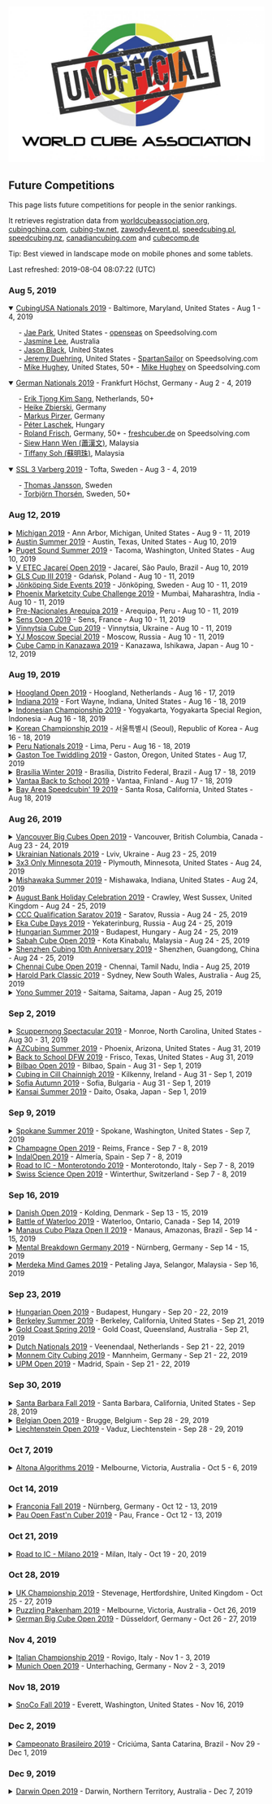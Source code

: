 ![alt text](img/logo.jpg "logo")
## Future Competitions

This page lists future competitions for people in the senior rankings.

It retrieves registration data from [worldcubeassociation.org](https://www.worldcubeassociation.org/competitions), [cubingchina.com](https://cubingchina.com/competition), [cubing-tw.net](https://cubing-tw.net/event/), [zawody4event.pl](https://zawody4event.pl/#competitions), [speedcubing.pl](https://www.speedcubing.pl/), [speedcubing.nz](https://www.speedcubing.nz/), [canadiancubing.com](http://www.canadiancubing.com/Events) and [cubecomp.de](https://cubecomp.de/)

Tip: Best viewed in landscape mode on mobile phones and some tablets.

Last refreshed: 2019-08-04 08:07:22 (UTC)

<h3>Aug 5, 2019</h3>

<details open>
  <summary><a href="https://www.worldcubeassociation.org/competitions/CubingUSANationals2019">CubingUSA Nationals 2019</a> - Baltimore, Maryland, United States - Aug 1 - 4, 2019</summary>
  <p style="margin-left: 20px">
    - <a href="https://www.worldcubeassociation.org/persons/2015PARK24">Jae Park</a>, United States - <a href="https://www.speedsolving.com/members/openseas.32143">openseas</a> on Speedsolving.com<br/>
    - <a href="https://www.worldcubeassociation.org/persons/2003LEEJ01">Jasmine Lee</a>, Australia<br/>
    - <a href="https://www.worldcubeassociation.org/persons/2019BLAC02">Jason Black</a>, United States<br/>
    - <a href="https://www.worldcubeassociation.org/persons/2016DUEH02">Jeremy Duehring</a>, United States - <a href="https://www.speedsolving.com/members/spartansailor.36397">SpartanSailor</a> on Speedsolving.com<br/>
    - <a href="https://www.worldcubeassociation.org/persons/2007HUGH01">Mike Hughey</a>, United States, 50+ - <a href="https://www.speedsolving.com/members/mike-hughey.402">Mike Hughey</a> on Speedsolving.com
  </p>
</details>

<details open>
  <summary><a href="https://www.worldcubeassociation.org/competitions/GermanNationals2019">German Nationals 2019</a> - Frankfurt Höchst, Germany - Aug 2 - 4, 2019</summary>
  <p style="margin-left: 20px">
    - <a href="https://www.worldcubeassociation.org/persons/2018SANG01">Erik Tjong Kim Sang</a>, Netherlands, 50+<br/>
    - <a href="https://www.worldcubeassociation.org/persons/2009ZBIE01">Heike Zbierski</a>, Germany<br/>
    - <a href="https://www.worldcubeassociation.org/persons/2006PIRZ01">Markus Pirzer</a>, Germany<br/>
    - <a href="https://www.worldcubeassociation.org/persons/2016LASC01">Péter Laschek</a>, Hungary<br/>
    - <a href="https://www.worldcubeassociation.org/persons/2016FRIS02">Roland Frisch</a>, Germany, 50+ - <a href="https://www.speedsolving.com/members/freshcuber-de.48466">freshcuber.de</a> on Speedsolving.com<br/>
    - <a href="https://www.worldcubeassociation.org/persons/2010WENS01">Siew Hann Wen (蕭漢文)</a>, Malaysia<br/>
    - <a href="https://www.worldcubeassociation.org/persons/2010SOHT01">Tiffany Soh (蘇明珠)</a>, Malaysia
  </p>
</details>

<details open>
  <summary><a href="https://www.worldcubeassociation.org/competitions/SSL3Varberg2019">SSL 3 Varberg 2019</a> - Tofta, Sweden - Aug 3 - 4, 2019</summary>
  <p style="margin-left: 20px">
    - <a href="https://www.worldcubeassociation.org/persons/2017JANS02">Thomas Jansson</a>, Sweden<br/>
    - <a href="https://www.worldcubeassociation.org/persons/2017THOR06">Torbjörn Thorsén</a>, Sweden, 50+
  </p>
</details>

<h3>Aug 12, 2019</h3>

<details>
  <summary><a href="https://www.worldcubeassociation.org/competitions/Michigan2019">Michigan 2019</a> - Ann Arbor, Michigan, United States - Aug 9 - 11, 2019</summary>
  <p style="margin-left: 20px">
    - <a href="https://www.worldcubeassociation.org/persons/2019KOLC04">Wally Kolcz</a>, United States
  </p>
</details>

<details>
  <summary><a href="https://www.worldcubeassociation.org/competitions/AustinSummer2019">Austin Summer 2019</a> - Austin, Texas, United States - Aug 10, 2019</summary>
  <p style="margin-left: 20px">
    - <a href="https://www.worldcubeassociation.org/persons/2015PARK24">Jae Park</a>, United States - <a href="https://www.speedsolving.com/members/openseas.32143">openseas</a> on Speedsolving.com
  </p>
</details>

<details>
  <summary><a href="https://www.worldcubeassociation.org/competitions/PugetSoundSummer2019">Puget Sound Summer 2019</a> - Tacoma, Washington, United States - Aug 10, 2019</summary>
  <p style="margin-left: 20px">
    - <a href="https://www.worldcubeassociation.org/persons/2018FENI01">Ashley Feniello</a>, United States<br/>
    - <a href="https://www.worldcubeassociation.org/persons/2018PRAT13">James Pratt</a>, United Kingdom - <a href="https://www.speedsolving.com/members/soyale.47560">Soyale</a> on Speedsolving.com
  </p>
</details>

<details>
  <summary><a href="https://www.worldcubeassociation.org/competitions/VETECJacareiOpen2019">V ETEC Jacareí Open 2019</a> - Jacareí, São Paulo, Brazil - Aug 10, 2019</summary>
  <p style="margin-left: 20px">
    - <a href="https://www.worldcubeassociation.org/persons/2014RIEM01">Marius Rombout Ferreira van Riemsdijk</a>, Brazil - <a href="https://www.speedsolving.com/members/arbivara.28950">arbivara</a> on Speedsolving.com
  </p>
</details>

<details>
  <summary><a href="https://www.worldcubeassociation.org/competitions/GLSCupIII2019">GLS Cup III 2019</a> - Gdańsk, Poland - Aug 10 - 11, 2019</summary>
  <p style="margin-left: 20px">
    - <a href="https://www.worldcubeassociation.org/persons/2011ZAKR01">Ernest Zakrzewski</a>, Poland<br/>
    - <a href="https://www.worldcubeassociation.org/persons/2014PACE01">Grzegorz Pacewicz</a>, Poland - <a href="https://www.speedsolving.com/members/h2f.22236">h2f</a> on Speedsolving.com<br/>
    - <a href="https://www.worldcubeassociation.org/persons/2018DUBI04">Joanna Dubicka</a>, Poland
  </p>
</details>

<details>
  <summary><a href="https://www.worldcubeassociation.org/competitions/JonkopingSideEvents2019">Jönköping Side Events 2019</a> - Jönköping, Sweden - Aug 10 - 11, 2019</summary>
  <p style="margin-left: 20px">
    - <a href="https://www.worldcubeassociation.org/persons/2015NICH04">Andy Nicholls</a>, United Kingdom - <a href="https://www.speedsolving.com/members/shaky-hands.32568">Shaky Hands</a> on Speedsolving.com<br/>
    - <a href="https://www.worldcubeassociation.org/persons/2013ANDE01">Peter Andersson</a>, Sweden, 50+ - <a href="https://www.speedsolving.com/members/peter-andersson.21285">Peter Andersson</a> on Speedsolving.com<br/>
    - <a href="https://www.worldcubeassociation.org/persons/2010WENS01">Siew Hann Wen (蕭漢文)</a>, Malaysia<br/>
    - <a href="https://www.worldcubeassociation.org/persons/2017JANS02">Thomas Jansson</a>, Sweden<br/>
    - <a href="https://www.worldcubeassociation.org/persons/2010SOHT01">Tiffany Soh (蘇明珠)</a>, Malaysia
  </p>
</details>

<details>
  <summary><a href="https://www.worldcubeassociation.org/competitions/PhoenixMarketcity2019">Phoenix Marketcity Cube Challenge 2019</a> - Mumbai, Maharashtra, India - Aug 10 - 11, 2019</summary>
  <p style="margin-left: 20px">
    - <a href="https://www.worldcubeassociation.org/persons/2009NEEL01">Patitpavan Neel</a>, India, 60+
  </p>
</details>

<details>
  <summary><a href="https://www.worldcubeassociation.org/competitions/PreNacionalesArequipa2019">Pre-Nacionales Arequipa 2019</a> - Arequipa, Peru - Aug 10 - 11, 2019</summary>
  <p style="margin-left: 20px">
    - <a href="https://www.worldcubeassociation.org/persons/2011RIGG03">Natán Riggenbach</a>, Peru - <a href="https://www.speedsolving.com/members/natanrig.15174">Natanrig</a> on Speedsolving.com
  </p>
</details>

<details>
  <summary><a href="https://www.worldcubeassociation.org/competitions/SensOpen2019">Sens Open 2019</a> - Sens, France - Aug 10 - 11, 2019</summary>
  <p style="margin-left: 20px">
    - <a href="https://www.worldcubeassociation.org/persons/2010WENS01">Siew Hann Wen (蕭漢文)</a>, Malaysia<br/>
    - <a href="https://www.worldcubeassociation.org/persons/2010SOHT01">Tiffany Soh (蘇明珠)</a>, Malaysia<br/>
    - <a href="https://www.worldcubeassociation.org/persons/2016LECO01">Yoann Lecoeur</a>, France
  </p>
</details>

<details>
  <summary><a href="https://www.worldcubeassociation.org/competitions/VinnytsiaCubeCup2019">Vinnytsia Cube Cup 2019</a> - Vinnytsia, Ukraine - Aug 10 - 11, 2019</summary>
  <p style="margin-left: 20px">
    - <a href="https://www.worldcubeassociation.org/persons/2017REZH01">Dmytro Rezhko (Дмитро Режко)</a>, Ukraine
  </p>
</details>

<details>
  <summary><a href="https://www.worldcubeassociation.org/competitions/YJMoscowSpecial2019">YJ Moscow Special 2019</a> - Moscow, Russia - Aug 10 - 11, 2019</summary>
  <p style="margin-left: 20px">
    - <a href="https://www.worldcubeassociation.org/persons/2017KOST06">Roman Kostyukov</a>, Russia
  </p>
</details>

<details>
  <summary><a href="https://www.worldcubeassociation.org/competitions/CubeCampinKanazawa2019">Cube Camp in Kanazawa 2019</a> - Kanazawa, Ishikawa, Japan - Aug 10 - 12, 2019</summary>
  <p style="margin-left: 20px">
    - <a href="https://www.worldcubeassociation.org/persons/2017KITA01">Akatsuki Kitamura (北村曉)</a>, Japan - <a href="https://www.speedsolving.com/members/kits_.50452">kits_</a> on Speedsolving.com<br/>
    - <a href="https://www.worldcubeassociation.org/persons/2005KOSE01">Fumiki Koseki (古関章記)</a>, Japan - <a href="https://www.speedsolving.com/members/fumiki.5263">Fumiki</a> on Speedsolving.com<br/>
    - <a href="https://www.worldcubeassociation.org/persons/2011YOSH01">Ryohei Yoshioka (吉岡亮平)</a>, Japan
  </p>
</details>

<h3>Aug 19, 2019</h3>

<details>
  <summary><a href="https://www.worldcubeassociation.org/competitions/HooglandOpen2019">Hoogland Open 2019</a> - Hoogland, Netherlands - Aug 16 - 17, 2019</summary>
  <p style="margin-left: 20px">
    - <a href="https://www.worldcubeassociation.org/persons/2018BENN01">Hans Bennis</a>, Netherlands, 50+<br/>
    - <a href="https://www.worldcubeassociation.org/persons/2007OEYM01">Maria Oey</a>, Indonesia, 50+ - <a href="https://www.speedsolving.com/members/crazycubemom.492">Crazycubemom</a> on Speedsolving.com<br/>
    - <a href="https://www.worldcubeassociation.org/persons/2017WILK03">Rob Wilkes</a>, Netherlands<br/>
    - <a href="https://www.worldcubeassociation.org/persons/2003BRUC01">Ron van Bruchem</a>, Netherlands, 50+ - <a href="https://www.speedsolving.com/members/ron.163">Ron</a> on Speedsolving.com<br/>
    - <a href="https://www.worldcubeassociation.org/persons/2019POLL04">Ruud Pollé</a>, Netherlands - <a href="https://www.speedsolving.com/members/absoruud.47329">AbsoRuud</a> on Speedsolving.com<br/>
    - <a href="https://www.worldcubeassociation.org/persons/2003DENN01">Ton Dennenbroek</a>, Netherlands, 50+ - <a href="https://www.speedsolving.com/members/ton.630">Ton</a> on Speedsolving.com
  </p>
</details>

<details>
  <summary><a href="https://www.worldcubeassociation.org/competitions/Indiana2019">Indiana 2019</a> - Fort Wayne, Indiana, United States - Aug 16 - 18, 2019</summary>
  <p style="margin-left: 20px">
    - <a href="https://www.worldcubeassociation.org/persons/2007HUGH01">Mike Hughey</a>, United States, 50+ - <a href="https://www.speedsolving.com/members/mike-hughey.402">Mike Hughey</a> on Speedsolving.com<br/>
    - <a href="https://www.worldcubeassociation.org/persons/2019KOLC04">Wally Kolcz</a>, United States
  </p>
</details>

<details>
  <summary><a href="https://www.worldcubeassociation.org/competitions/IndonesianChampionship2019">Indonesian Championship 2019</a> - Yogyakarta, Yogyakarta Special Region, Indonesia - Aug 16 - 18, 2019</summary>
  <p style="margin-left: 20px">
    - <a href="https://www.worldcubeassociation.org/persons/2017PEHJ01">Joyce Peh</a>, Malaysia
  </p>
</details>

<details>
  <summary><a href="https://www.worldcubeassociation.org/competitions/KoreanChampionship2019">Korean Championship 2019</a> - 서울특별시 (Seoul), Republic of Korea - Aug 16 - 18, 2019</summary>
  <p style="margin-left: 20px">
    - <a href="https://www.worldcubeassociation.org/persons/2015KIMH04">Hyunjo Kim (김현조)</a>, Republic of Korea<br/>
    - <a href="https://www.worldcubeassociation.org/persons/2015PARK24">Jae Park</a>, United States - <a href="https://www.speedsolving.com/members/openseas.32143">openseas</a> on Speedsolving.com
  </p>
</details>

<details>
  <summary><a href="https://www.worldcubeassociation.org/competitions/PeruNationals2019">Peru Nationals 2019</a> - Lima, Peru - Aug 16 - 18, 2019</summary>
  <p style="margin-left: 20px">
    - <a href="https://www.worldcubeassociation.org/persons/2017ARQU01">Eduardo Quispe Arquíñego</a>, Peru<br/>
    - <a href="https://www.worldcubeassociation.org/persons/2011RIGG03">Natán Riggenbach</a>, Peru - <a href="https://www.speedsolving.com/members/natanrig.15174">Natanrig</a> on Speedsolving.com
  </p>
</details>

<details>
  <summary><a href="https://www.worldcubeassociation.org/competitions/GastonToeTwiddling2019">Gaston Toe Twiddling 2019</a> - Gaston, Oregon, United States - Aug 17, 2019</summary>
  <p style="margin-left: 20px">
    - <a href="https://www.worldcubeassociation.org/persons/2018FENI01">Ashley Feniello</a>, United States<br/>
    - <a href="https://www.worldcubeassociation.org/persons/2019BLAC02">Jason Black</a>, United States<br/>
    - <a href="https://www.worldcubeassociation.org/persons/2018BART01">Matt Bartlett</a>, United States
  </p>
</details>

<details>
  <summary><a href="https://www.worldcubeassociation.org/competitions/BrasiliaWinter2019">Brasília Winter 2019</a> - Brasília, Distrito Federal, Brazil - Aug 17 - 18, 2019</summary>
  <p style="margin-left: 20px">
    - <a href="https://www.worldcubeassociation.org/persons/2017NOVA05">João Luiz Melo Novaes</a>, Brazil
  </p>
</details>

<details>
  <summary><a href="https://www.worldcubeassociation.org/competitions/VantaaBacktoSchool2019">Vantaa Back to School 2019</a> - Vantaa, Finland - Aug 17 - 18, 2019</summary>
  <p style="margin-left: 20px">
    - <a href="https://www.worldcubeassociation.org/persons/2012RONK01">Tomi Ronkainen</a>, Finland, 50+
  </p>
</details>

<details>
  <summary><a href="https://www.worldcubeassociation.org/competitions/BayAreaSpeedcubin192019">Bay Area Speedcubin' 19 2019</a> - Santa Rosa, California, United States - Aug 18, 2019</summary>
  <p style="margin-left: 20px">
    - <a href="https://www.worldcubeassociation.org/persons/2017BAIR03">Michael Bairdsmith</a>, United States
  </p>
</details>

<h3>Aug 26, 2019</h3>

<details>
  <summary><a href="https://www.worldcubeassociation.org/competitions/VancouverBigCubesOpen2019">Vancouver Big Cubes Open 2019</a> - Vancouver, British Columbia, Canada - Aug 23 - 24, 2019</summary>
  <p style="margin-left: 20px">
    - <a href="https://www.worldcubeassociation.org/persons/2013BRYA02">Mark Bryan</a>, Canada - <a href="https://www.speedsolving.com/members/parity-case.19867">Parity Case</a> on Speedsolving.com<br/>
    - <a href="https://www.worldcubeassociation.org/persons/2018BART01">Matt Bartlett</a>, United States<br/>
    - <a href="https://www.worldcubeassociation.org/persons/2008YIMV01">Vincent Yim</a>, Canada - <a href="https://www.speedsolving.com/members/toquinha1977.4847">Toquinha1977</a> on Speedsolving.com
  </p>
</details>

<details>
  <summary><a href="https://www.worldcubeassociation.org/competitions/UkrainianNationals2019">Ukrainian Nationals 2019</a> - Lviv, Ukraine - Aug 23 - 25, 2019</summary>
  <p style="margin-left: 20px">
    - <a href="https://www.worldcubeassociation.org/persons/2017REZH01">Dmytro Rezhko (Дмитро Режко)</a>, Ukraine
  </p>
</details>

<details>
  <summary><a href="https://www.worldcubeassociation.org/competitions/3x3OnlyMinnesota2019">3x3 Only Minnesota 2019</a> - Plymouth, Minnesota, United States - Aug 24, 2019</summary>
  <p style="margin-left: 20px">
    - <a href="https://www.worldcubeassociation.org/persons/2019KUCA01">Lisa Kucala</a>, United States, 50+<br/>
    - <a href="https://www.worldcubeassociation.org/persons/2009HEND01">Paul Hendrickson</a>, United States, 70+ - <a href="https://www.speedsolving.com/members/phndrxn.4384">phndrxn</a> on Speedsolving.com
  </p>
</details>

<details>
  <summary><a href="https://www.worldcubeassociation.org/competitions/MishawakaSummer2019">Mishawaka Summer 2019</a> - Mishawaka, Indiana, United States - Aug 24, 2019</summary>
  <p style="margin-left: 20px">
    - <a href="https://www.worldcubeassociation.org/persons/2019KOLC04">Wally Kolcz</a>, United States
  </p>
</details>

<details>
  <summary><a href="https://www.worldcubeassociation.org/competitions/ABHC2019">August Bank Holiday Celebration 2019</a> - Crawley, West Sussex, United Kingdom - Aug 24 - 25, 2019</summary>
  <p style="margin-left: 20px">
    - <a href="https://www.worldcubeassociation.org/persons/2015NICH04">Andy Nicholls</a>, United Kingdom - <a href="https://www.speedsolving.com/members/shaky-hands.32568">Shaky Hands</a> on Speedsolving.com<br/>
    - <a href="https://www.worldcubeassociation.org/persons/2013COPP01">Ben Coppin</a>, United Kingdom - <a href="https://www.speedsolving.com/members/bubbagrub.22061">bubbagrub</a> on Speedsolving.com<br/>
    - <a href="https://www.worldcubeassociation.org/persons/2015RIVE05">Mark Rivers</a>, United Kingdom, 50+ - <a href="https://www.speedsolving.com/members/mark49152.18179">mark49152</a> on Speedsolving.com<br/>
    - <a href="https://www.worldcubeassociation.org/persons/2017MAHI02">Rajinder Mahi</a>, United Kingdom, 50+<br/>
    - <a href="https://www.worldcubeassociation.org/persons/2015TAYL04">Richard Taylor</a>, United Kingdom - <a href="https://www.speedsolving.com/members/r-c-a-d.32674">r c a d</a> on Speedsolving.com<br/>
    - <a href="https://www.worldcubeassociation.org/persons/2018SALM01">Stuart Salmon</a>, United Kingdom
  </p>
</details>

<details>
  <summary><a href="https://www.worldcubeassociation.org/competitions/CCCQualificationSaratov2019">CCC Qualification Saratov 2019</a> - Saratov, Russia - Aug 24 - 25, 2019</summary>
  <p style="margin-left: 20px">
    - <a href="https://www.worldcubeassociation.org/persons/2017SHEI04">Iurii Shein</a>, Russia, 50+
  </p>
</details>

<details>
  <summary><a href="https://www.worldcubeassociation.org/competitions/EkaCubeDays2019">Eka Cube Days 2019</a> - Yekaterinburg, Russia - Aug 24 - 25, 2019</summary>
  <p style="margin-left: 20px">
    - <a href="https://www.worldcubeassociation.org/persons/2010STAS01">Vasily Stasyev</a>, Russia
  </p>
</details>

<details>
  <summary><a href="https://www.worldcubeassociation.org/competitions/HungarianSummer2019">Hungarian Summer 2019</a> - Budapest, Hungary - Aug 24 - 25, 2019</summary>
  <p style="margin-left: 20px">
    - <a href="https://www.worldcubeassociation.org/persons/2008KOVA01">Endre Kovács</a>, Hungary - <a href="https://www.speedsolving.com/members/kazah.1340">kazah</a> on Speedsolving.com
  </p>
</details>

<details>
  <summary><a href="https://www.worldcubeassociation.org/competitions/SabahCubeOpen2019">Sabah Cube Open 2019</a> - Kota Kinabalu, Malaysia - Aug 24 - 25, 2019</summary>
  <p style="margin-left: 20px">
    - <a href="https://www.worldcubeassociation.org/persons/2017PEHJ01">Joyce Peh</a>, Malaysia<br/>
    - <a href="https://www.worldcubeassociation.org/persons/2010WENS01">Siew Hann Wen (蕭漢文)</a>, Malaysia<br/>
    - <a href="https://www.worldcubeassociation.org/persons/2010SOHT01">Tiffany Soh (蘇明珠)</a>, Malaysia
  </p>
</details>

<details>
  <summary><a href="https://www.worldcubeassociation.org/competitions/Shenzhen10thAnniversary2019">Shenzhen Cubing 10th Anniversary 2019</a> - Shenzhen, Guangdong, China - Aug 24 - 25, 2019</summary>
  <p style="margin-left: 20px">
    - <a href="https://www.worldcubeassociation.org/persons/2010HAMA03">Ryuji Hamano (浜野竜二)</a>, Japan
  </p>
</details>

<details>
  <summary><a href="https://www.worldcubeassociation.org/competitions/ChennaiCubeOpen2019">Chennai Cube Open 2019</a> - Chennai, Tamil Nadu, India - Aug 25, 2019</summary>
  <p style="margin-left: 20px">
    - <a href="https://www.worldcubeassociation.org/persons/2018NATH03">Senthil Nathan</a>, India
  </p>
</details>

<details>
  <summary><a href="https://www.worldcubeassociation.org/competitions/HaroldParkClassic2019">Harold Park Classic 2019</a> - Sydney, New South Wales, Australia - Aug 25, 2019</summary>
  <p style="margin-left: 20px">
    - <a href="https://www.worldcubeassociation.org/persons/2019MCDO05">Brett A. McDonald</a>, Australia<br/>
    - <a href="https://www.worldcubeassociation.org/persons/2014ROCH07">David Roche</a>, Australia<br/>
    - <a href="https://www.worldcubeassociation.org/persons/2018COOK04">John Cook</a>, Australia, 50+<br/>
    - <a href="https://www.worldcubeassociation.org/persons/2017GEES01">Paul N. van de Geest</a>, United Kingdom
  </p>
</details>

<details>
  <summary><a href="https://www.worldcubeassociation.org/competitions/YonoSummer2019">Yono Summer 2019</a> - Saitama, Saitama, Japan - Aug 25, 2019</summary>
  <p style="margin-left: 20px">
    - <a href="https://www.worldcubeassociation.org/persons/2017KITA01">Akatsuki Kitamura (北村曉)</a>, Japan - <a href="https://www.speedsolving.com/members/kits_.50452">kits_</a> on Speedsolving.com<br/>
    - <a href="https://www.worldcubeassociation.org/persons/2005KOSE01">Fumiki Koseki (古関章記)</a>, Japan - <a href="https://www.speedsolving.com/members/fumiki.5263">Fumiki</a> on Speedsolving.com<br/>
    - <a href="https://www.worldcubeassociation.org/persons/2011YOSH01">Ryohei Yoshioka (吉岡亮平)</a>, Japan<br/>
    - <a href="https://www.worldcubeassociation.org/persons/2016UMET02">Satoru Umetsu (梅津諭)</a>, Japan<br/>
    - <a href="https://www.worldcubeassociation.org/persons/2008MATS04">Takayuki Matsumoto (松本孝之)</a>, Japan, 50+<br/>
    - <a href="https://www.worldcubeassociation.org/persons/2012HINO01">Takeshi Hino (日野健志)</a>, Japan - <a href="https://www.speedsolving.com/members/sunfield.26577">sunfield</a> on Speedsolving.com<br/>
    - <a href="https://www.worldcubeassociation.org/persons/2012HAMA02">Yuichi Hamada (濵田祐一)</a>, Japan<br/>
    - <a href="https://www.worldcubeassociation.org/persons/2005SUSE01">Yuji Suse (巣瀬雄史)</a>, Japan
  </p>
</details>

<h3>Sep 2, 2019</h3>

<details>
  <summary><a href="https://www.worldcubeassociation.org/competitions/ScuppernongSpectacular2019">Scuppernong Spectacular 2019</a> - Monroe, North Carolina, United States - Aug 30 - 31, 2019</summary>
  <p style="margin-left: 20px">
    - <a href="https://www.worldcubeassociation.org/persons/2015HARR03">Chad Harris</a>, United States - <a href="https://www.speedsolving.com/members/chtiger.30820">chtiger</a> on Speedsolving.com
  </p>
</details>

<details>
  <summary><a href="https://www.worldcubeassociation.org/competitions/AZCubingSummer2019">AZCubing Summer 2019</a> - Phoenix, Arizona, United States - Aug 31, 2019</summary>
  <p style="margin-left: 20px">
    - <a href="https://www.worldcubeassociation.org/persons/2018TURN03">Dan Turner</a>, United States<br/>
    - <a href="https://www.worldcubeassociation.org/persons/2014DECO01">Mike DeCock</a>, United States - <a href="https://www.speedsolving.com/members/evilgnome6.25692">EvilGnome6</a> on Speedsolving.com
  </p>
</details>

<details>
  <summary><a href="https://www.worldcubeassociation.org/competitions/BacktoSchoolDFW2019">Back to School DFW 2019</a> - Frisco, Texas, United States - Aug 31, 2019</summary>
  <p style="margin-left: 20px">
    - <a href="https://www.worldcubeassociation.org/persons/2015PARK24">Jae Park</a>, United States - <a href="https://www.speedsolving.com/members/openseas.32143">openseas</a> on Speedsolving.com
  </p>
</details>

<details>
  <summary><a href="https://www.worldcubeassociation.org/competitions/BilbaoOpen2019">Bilbao Open 2019</a> - Bilbao, Spain - Aug 31 - Sep 1, 2019</summary>
  <p style="margin-left: 20px">
    - <a href="https://www.worldcubeassociation.org/persons/2018PARI11">Luis Palomar París</a>, Spain, 60+<br/>
    - <a href="https://www.worldcubeassociation.org/persons/2016ESCR01">Miguel Sánchez Escribano</a>, Spain, 50+
  </p>
</details>

<details>
  <summary><a href="https://www.worldcubeassociation.org/competitions/CubinginCillChainnigh2019">Cubing in Cill Chainnigh 2019</a> - Kilkenny, Ireland - Aug 31 - Sep 1, 2019</summary>
  <p style="margin-left: 20px">
    - <a href="https://www.worldcubeassociation.org/persons/2015NICH04">Andy Nicholls</a>, United Kingdom - <a href="https://www.speedsolving.com/members/shaky-hands.32568">Shaky Hands</a> on Speedsolving.com
  </p>
</details>

<details>
  <summary><a href="https://www.worldcubeassociation.org/competitions/SofiaAutumn2019">Sofia Autumn 2019</a> - Sofia, Bulgaria - Aug 31 - Sep 1, 2019</summary>
  <p style="margin-left: 20px">
    - <a href="https://www.worldcubeassociation.org/persons/2012PETR01">Nikolai Petrov</a>, Bulgaria - <a href="https://www.speedsolving.com/members/niki_petrov.1819">Niki_Petrov</a> on Speedsolving.com
  </p>
</details>

<details>
  <summary><a href="https://www.worldcubeassociation.org/competitions/KansaiSummer2019">Kansai Summer 2019</a> - Daito, Osaka, Japan - Sep 1, 2019</summary>
  <p style="margin-left: 20px">
    - <a href="https://www.worldcubeassociation.org/persons/2017SUDA03">Masaaki Suda (須田將昭)</a>, Japan - <a href="https://www.speedsolving.com/members/mmmasa.50453">MMMasa</a> on Speedsolving.com<br/>
    - <a href="https://www.worldcubeassociation.org/persons/2018HOSH02">Toshio Hoshino (星野利夫)</a>, Japan
  </p>
</details>

<h3>Sep 9, 2019</h3>

<details>
  <summary><a href="https://www.worldcubeassociation.org/competitions/SpokaneSummer2019">Spokane Summer 2019</a> - Spokane, Washington, United States - Sep 7, 2019</summary>
  <p style="margin-left: 20px">
    - <a href="https://www.worldcubeassociation.org/persons/2018FENI01">Ashley Feniello</a>, United States<br/>
    - <a href="https://www.worldcubeassociation.org/persons/2017TABA02">Chris Tabar</a>, United States
  </p>
</details>

<details>
  <summary><a href="https://www.worldcubeassociation.org/competitions/ChampagneOpen2019">Champagne Open 2019</a> - Reims, France - Sep 7 - 8, 2019</summary>
  <p style="margin-left: 20px">
    - <a href="https://www.worldcubeassociation.org/persons/2008GOUB01">Benoît Goubin</a>, France<br/>
    - <a href="https://www.worldcubeassociation.org/persons/2017PHIL09">Guillaume Philippot</a>, France<br/>
    - <a href="https://www.worldcubeassociation.org/persons/2011LUCI01">Philippe Lucien</a>, France<br/>
    - <a href="https://www.worldcubeassociation.org/persons/2016LECO01">Yoann Lecoeur</a>, France
  </p>
</details>

<details>
  <summary><a href="https://www.worldcubeassociation.org/competitions/IndalOpen2019">IndalOpen 2019</a> - Almería, Spain - Sep 7 - 8, 2019</summary>
  <p style="margin-left: 20px">
    - <a href="https://www.worldcubeassociation.org/persons/2009TIRA01">Javier Tirado Ortiz</a>, Spain - <a href="https://www.speedsolving.com/members/superti.5804">superti</a> on Speedsolving.com
  </p>
</details>

<details>
  <summary><a href="https://www.worldcubeassociation.org/competitions/RoadtoICMonterotondo2019">Road to IC - Monterotondo 2019</a> - Monterotondo, Italy - Sep 7 - 8, 2019</summary>
  <p style="margin-left: 20px">
    - <a href="https://www.worldcubeassociation.org/persons/2015SPAD01">Eugenio Spadafora</a>, Italy - <a href="https://www.speedsolving.com/members/cubesp.29946">cubesp</a> on Speedsolving.com<br/>
    - <a href="https://www.worldcubeassociation.org/persons/2012PLAC01">Gianluca Placenti</a>, Italy - <a href="https://www.speedsolving.com/members/commodore128.18054">commodore128</a> on Speedsolving.com
  </p>
</details>

<details>
  <summary><a href="https://www.worldcubeassociation.org/competitions/SwissScienceOpen2019">Swiss Science Open 2019</a> - Winterthur, Switzerland - Sep 7 - 8, 2019</summary>
  <p style="margin-left: 20px">
    - <a href="https://www.worldcubeassociation.org/persons/2006STAD01">Thomas Stadler</a>, Switzerland
  </p>
</details>

<h3>Sep 16, 2019</h3>

<details>
  <summary><a href="https://www.worldcubeassociation.org/competitions/DanishOpen2019">Danish Open 2019</a> - Kolding, Denmark - Sep 13 - 15, 2019</summary>
  <p style="margin-left: 20px">
    - <a href="https://www.worldcubeassociation.org/persons/2017ASMU01">Thor Muto Asmund</a>, Denmark
  </p>
</details>

<details>
  <summary><a href="https://www.worldcubeassociation.org/competitions/BattleofWaterloo2019">Battle of Waterloo 2019</a> - Waterloo, Ontario, Canada - Sep 14, 2019</summary>
  <p style="margin-left: 20px">
    - <a href="https://www.worldcubeassociation.org/persons/2005CAMP01">Dave Campbell</a>, Canada - <a href="https://www.speedsolving.com/members/dave-campbell.403">Dave Campbell</a> on Speedsolving.com
  </p>
</details>

<details>
  <summary><a href="https://www.worldcubeassociation.org/competitions/ManausCuboPlazaOpenII2019">Manaus Cubo Plaza Open II 2019</a> - Manaus, Amazonas, Brazil - Sep 14 - 15, 2019</summary>
  <p style="margin-left: 20px">
    - <a href="https://www.worldcubeassociation.org/persons/2017NOVA05">João Luiz Melo Novaes</a>, Brazil<br/>
    - <a href="https://www.worldcubeassociation.org/persons/2017GOME30">Marcos José Santos Gomes</a>, Brazil
  </p>
</details>

<details>
  <summary><a href="https://www.worldcubeassociation.org/competitions/MentalBreakdownGermany2019">Mental Breakdown Germany 2019</a> - Nürnberg, Germany - Sep 14 - 15, 2019</summary>
  <p style="margin-left: 20px">
    - <a href="https://www.worldcubeassociation.org/persons/2006PIRZ01">Markus Pirzer</a>, Germany
  </p>
</details>

<details>
  <summary><a href="https://www.worldcubeassociation.org/competitions/MerdekaMindGames2019">Merdeka Mind Games 2019</a> - Petaling Jaya, Selangor, Malaysia - Sep 16, 2019</summary>
  <p style="margin-left: 20px">
    - <a href="https://www.worldcubeassociation.org/persons/2010WENS01">Siew Hann Wen (蕭漢文)</a>, Malaysia<br/>
    - <a href="https://www.worldcubeassociation.org/persons/2010SOHT01">Tiffany Soh (蘇明珠)</a>, Malaysia
  </p>
</details>

<h3>Sep 23, 2019</h3>

<details>
  <summary><a href="https://www.worldcubeassociation.org/competitions/HungarianOpen2019">Hungarian Open 2019</a> - Budapest, Hungary - Sep 20 - 22, 2019</summary>
  <p style="margin-left: 20px">
    - <a href="https://www.worldcubeassociation.org/persons/2013MESZ01">András Mészáros</a>, Hungary<br/>
    - <a href="https://www.worldcubeassociation.org/persons/2017SZAN01">Károly Szántai</a>, Hungary<br/>
    - <a href="https://www.worldcubeassociation.org/persons/2016LASC01">Péter Laschek</a>, Hungary
  </p>
</details>

<details>
  <summary><a href="https://www.worldcubeassociation.org/competitions/BerkeleySummer2019">Berkeley Summer 2019</a> - Berkeley, California, United States - Sep 21, 2019</summary>
  <p style="margin-left: 20px">
    - <a href="https://www.worldcubeassociation.org/persons/2015PARK24">Jae Park</a>, United States - <a href="https://www.speedsolving.com/members/openseas.32143">openseas</a> on Speedsolving.com
  </p>
</details>

<details>
  <summary><a href="https://www.worldcubeassociation.org/competitions/GoldCoastSpring2019">Gold Coast Spring 2019</a> - Gold Coast, Queensland, Australia - Sep 21, 2019</summary>
  <p style="margin-left: 20px">
    - <a href="https://www.worldcubeassociation.org/persons/2018COOK04">John Cook</a>, Australia, 50+
  </p>
</details>

<details>
  <summary><a href="https://www.worldcubeassociation.org/competitions/DutchNationals2019">Dutch Nationals 2019</a> - Veenendaal, Netherlands - Sep 21 - 22, 2019</summary>
  <p style="margin-left: 20px">
    - <a href="https://www.worldcubeassociation.org/persons/2019GOOR01">Enrico van Goor</a>, Netherlands<br/>
    - <a href="https://www.worldcubeassociation.org/persons/2018SANG01">Erik Tjong Kim Sang</a>, Netherlands, 50+<br/>
    - <a href="https://www.worldcubeassociation.org/persons/2008RIJK01">Hanneke Rijks</a>, Netherlands, 50+ - <a href="https://www.speedsolving.com/members/hanneke.2143">Hanneke</a> on Speedsolving.com<br/>
    - <a href="https://www.worldcubeassociation.org/persons/2018BENN01">Hans Bennis</a>, Netherlands, 50+<br/>
    - <a href="https://www.worldcubeassociation.org/persons/2007OEYM01">Maria Oey</a>, Indonesia, 50+ - <a href="https://www.speedsolving.com/members/crazycubemom.492">Crazycubemom</a> on Speedsolving.com<br/>
    - <a href="https://www.worldcubeassociation.org/persons/2017WILK03">Rob Wilkes</a>, Netherlands<br/>
    - <a href="https://www.worldcubeassociation.org/persons/2003BRUC01">Ron van Bruchem</a>, Netherlands, 50+ - <a href="https://www.speedsolving.com/members/ron.163">Ron</a> on Speedsolving.com<br/>
    - <a href="https://www.worldcubeassociation.org/persons/2019POLL04">Ruud Pollé</a>, Netherlands - <a href="https://www.speedsolving.com/members/absoruud.47329">AbsoRuud</a> on Speedsolving.com<br/>
    - <a href="https://www.worldcubeassociation.org/persons/2006KASP02">Sander Kaspers</a>, Netherlands - <a href="https://www.speedsolving.com/members/scylla.3284">scylla</a> on Speedsolving.com<br/>
    - <a href="https://www.worldcubeassociation.org/persons/2003DENN01">Ton Dennenbroek</a>, Netherlands, 50+ - <a href="https://www.speedsolving.com/members/ton.630">Ton</a> on Speedsolving.com
  </p>
</details>

<details>
  <summary><a href="https://www.worldcubeassociation.org/competitions/MonnemCityCubing2019">Monnem City Cubing 2019</a> - Mannheim, Germany - Sep 21 - 22, 2019</summary>
  <p style="margin-left: 20px">
    - <a href="https://www.worldcubeassociation.org/persons/2018SACH03">Christian Sachgau</a>, Germany, 50+<br/>
    - <a href="https://www.worldcubeassociation.org/persons/2010HEIL02">Helmut Heilig</a>, Germany - <a href="https://www.speedsolving.com/members/realcube.10981">realcube</a> on Speedsolving.com<br/>
    - <a href="https://www.worldcubeassociation.org/persons/2016FRIS02">Roland Frisch</a>, Germany, 50+ - <a href="https://www.speedsolving.com/members/freshcuber-de.48466">freshcuber.de</a> on Speedsolving.com<br/>
    - <a href="https://www.worldcubeassociation.org/persons/2018SCHU17">Thomas Schukraft</a>, Germany
  </p>
</details>

<details>
  <summary><a href="https://www.worldcubeassociation.org/competitions/UPMOpen2019">UPM Open 2019</a> - Madrid, Spain - Sep 21 - 22, 2019</summary>
  <p style="margin-left: 20px">
    - <a href="https://www.worldcubeassociation.org/persons/2004MASA01">Jesús Masanet García</a>, Spain, 50+ - <a href="https://www.speedsolving.com/members/noiusli.7986">noiusli</a> on Speedsolving.com
  </p>
</details>

<h3>Sep 30, 2019</h3>

<details>
  <summary><a href="https://www.worldcubeassociation.org/competitions/SantaBarbaraFall2019">Santa Barbara Fall 2019</a> - Santa Barbara, California, United States - Sep 28, 2019</summary>
  <p style="margin-left: 20px">
    - <a href="https://www.worldcubeassociation.org/persons/2004SALV01">David Salvia</a>, United States, 70+ - <a href="https://www.speedsolving.com/members/david-j.42888">David J</a> on Speedsolving.com
  </p>
</details>

<details>
  <summary><a href="https://www.worldcubeassociation.org/competitions/BelgianOpen2019">Belgian Open 2019</a> - Brugge, Belgium - Sep 28 - 29, 2019</summary>
  <p style="margin-left: 20px">
    - <a href="https://www.worldcubeassociation.org/persons/2013LKHA01">Erelkhegbaatar Lkhagva</a>, Mongolia - <a href="https://www.speedsolving.com/members/eelee1976.24183">Eelee1976</a> on Speedsolving.com<br/>
    - <a href="https://www.worldcubeassociation.org/persons/2018SANG01">Erik Tjong Kim Sang</a>, Netherlands, 50+
  </p>
</details>

<details>
  <summary><a href="https://www.worldcubeassociation.org/competitions/LiechtensteinOpen2019">Liechtenstein Open 2019</a> - Vaduz, Liechtenstein - Sep 28 - 29, 2019</summary>
  <p style="margin-left: 20px">
    - <a href="https://www.worldcubeassociation.org/persons/2015NICH04">Andy Nicholls</a>, United Kingdom - <a href="https://www.speedsolving.com/members/shaky-hands.32568">Shaky Hands</a> on Speedsolving.com<br/>
    - <a href="https://www.worldcubeassociation.org/persons/2016FRIS02">Roland Frisch</a>, Germany, 50+ - <a href="https://www.speedsolving.com/members/freshcuber-de.48466">freshcuber.de</a> on Speedsolving.com
  </p>
</details>

<h3>Oct 7, 2019</h3>

<details>
  <summary><a href="https://www.worldcubeassociation.org/competitions/AltonaAlgorithms2019">Altona Algorithms 2019</a> - Melbourne, Victoria, Australia - Oct 5 - 6, 2019</summary>
  <p style="margin-left: 20px">
    - <a href="https://www.worldcubeassociation.org/persons/2016ZEMD01">David Zemdegs</a>, Australia, 50+ - <a href="https://www.speedsolving.com/members/david-zemdegs.10014">David Zemdegs</a> on Speedsolving.com<br/>
    - <a href="https://www.worldcubeassociation.org/persons/2018COOK04">John Cook</a>, Australia, 50+<br/>
    - <a href="https://www.worldcubeassociation.org/persons/2016DEXT02">Jonathan Dexter</a>, Australia, 50+<br/>
    - <a href="https://www.worldcubeassociation.org/persons/2014KIPR02">Peter Kiprillis</a>, Australia
  </p>
</details>

<h3>Oct 14, 2019</h3>

<details>
  <summary><a href="https://www.worldcubeassociation.org/competitions/FranconiaFall2019">Franconia Fall 2019</a> - Nürnberg, Germany - Oct 12 - 13, 2019</summary>
  <p style="margin-left: 20px">
    - <a href="https://www.worldcubeassociation.org/persons/2015NICH04">Andy Nicholls</a>, United Kingdom - <a href="https://www.speedsolving.com/members/shaky-hands.32568">Shaky Hands</a> on Speedsolving.com<br/>
    - <a href="https://www.worldcubeassociation.org/persons/2011BOIS01">Thierry Boisivon</a>, France<br/>
    - <a href="https://www.worldcubeassociation.org/persons/2018SCHU17">Thomas Schukraft</a>, Germany
  </p>
</details>

<details>
  <summary><a href="https://www.worldcubeassociation.org/competitions/PauOpenFastnCuber2019">Pau Open Fast'n Cuber 2019</a> - Pau, France - Oct 12 - 13, 2019</summary>
  <p style="margin-left: 20px">
    - <a href="https://www.worldcubeassociation.org/persons/2017MEGA01">Thierry Megard</a>, France, 50+
  </p>
</details>

<h3>Oct 21, 2019</h3>

<details>
  <summary><a href="https://www.worldcubeassociation.org/competitions/RoadtoICMilano2019">Road to IC - Milano 2019</a> - Milan, Italy - Oct 19 - 20, 2019</summary>
  <p style="margin-left: 20px">
    - <a href="https://www.worldcubeassociation.org/persons/2017ROSA09">Bruno Rosa</a>, Italy, 50+ - <a href="https://www.speedsolving.com/members/bruno-rosa.42512">Bruno Rosa</a> on Speedsolving.com
  </p>
</details>

<h3>Oct 28, 2019</h3>

<details>
  <summary><a href="https://www.worldcubeassociation.org/competitions/UKChampionship2019">UK Championship 2019</a> - Stevenage, Hertfordshire, United Kingdom - Oct 25 - 27, 2019</summary>
  <p style="margin-left: 20px">
    - <a href="https://www.worldcubeassociation.org/persons/2015NICH04">Andy Nicholls</a>, United Kingdom - <a href="https://www.speedsolving.com/members/shaky-hands.32568">Shaky Hands</a> on Speedsolving.com<br/>
    - <a href="https://www.worldcubeassociation.org/persons/2013COPP01">Ben Coppin</a>, United Kingdom - <a href="https://www.speedsolving.com/members/bubbagrub.22061">bubbagrub</a> on Speedsolving.com<br/>
    - <a href="https://www.worldcubeassociation.org/persons/2011WRIG01">Chris Wright</a>, United Kingdom - <a href="https://www.speedsolving.com/members/selkie.11318">Selkie</a> on Speedsolving.com<br/>
    - <a href="https://www.worldcubeassociation.org/persons/2019SAUN02">Darren Saunders</a>, United Kingdom - <a href="https://www.speedsolving.com/members/willenhatter.50525">WillenHatter</a> on Speedsolving.com<br/>
    - <a href="https://www.worldcubeassociation.org/persons/2015ADAM03">Mark Adams</a>, United Kingdom - <a href="https://www.speedsolving.com/members/newtonbase.23375">newtonbase</a> on Speedsolving.com<br/>
    - <a href="https://www.worldcubeassociation.org/persons/2015RIVE05">Mark Rivers</a>, United Kingdom, 50+ - <a href="https://www.speedsolving.com/members/mark49152.18179">mark49152</a> on Speedsolving.com<br/>
    - <a href="https://www.worldcubeassociation.org/persons/2015GEOR02">Michael George</a>, United Kingdom - <a href="https://www.speedsolving.com/members/logiqx.17180">Logiqx</a> on Speedsolving.com<br/>
    - <a href="https://www.worldcubeassociation.org/persons/2015TAYL04">Richard Taylor</a>, United Kingdom - <a href="https://www.speedsolving.com/members/r-c-a-d.32674">r c a d</a> on Speedsolving.com<br/>
    - <a href="https://www.worldcubeassociation.org/persons/2018SALM01">Stuart Salmon</a>, United Kingdom
  </p>
</details>

<details>
  <summary><a href="https://www.worldcubeassociation.org/competitions/PuzzlingPakenham2019">Puzzling Pakenham 2019</a> - Melbourne, Victoria, Australia - Oct 26, 2019</summary>
  <p style="margin-left: 20px">
    - <a href="https://www.worldcubeassociation.org/persons/2016DEXT02">Jonathan Dexter</a>, Australia, 50+<br/>
    - <a href="https://www.worldcubeassociation.org/persons/2014KIPR02">Peter Kiprillis</a>, Australia
  </p>
</details>

<details>
  <summary><a href="https://www.worldcubeassociation.org/competitions/GermanBigCubeOpen2019">German Big Cube Open 2019</a> - Düsseldorf, Germany - Oct 26 - 27, 2019</summary>
  <p style="margin-left: 20px">
    - <a href="https://www.worldcubeassociation.org/persons/2018SACH03">Christian Sachgau</a>, Germany, 50+
  </p>
</details>

<h3>Nov 4, 2019</h3>

<details>
  <summary><a href="https://www.worldcubeassociation.org/competitions/ItalianChampionship2019">Italian Championship 2019</a> - Rovigo, Italy - Nov 1 - 3, 2019</summary>
  <p style="margin-left: 20px">
    - <a href="https://www.worldcubeassociation.org/persons/2017ROSA09">Bruno Rosa</a>, Italy, 50+ - <a href="https://www.speedsolving.com/members/bruno-rosa.42512">Bruno Rosa</a> on Speedsolving.com<br/>
    - <a href="https://www.worldcubeassociation.org/persons/2014VIGN02">Ciro Vignotto</a>, Italy, 50+ - <a href="https://www.speedsolving.com/members/vigo64.23797">vigo64</a> on Speedsolving.com<br/>
    - <a href="https://www.worldcubeassociation.org/persons/2012PLAC01">Gianluca Placenti</a>, Italy - <a href="https://www.speedsolving.com/members/commodore128.18054">commodore128</a> on Speedsolving.com<br/>
    - <a href="https://www.worldcubeassociation.org/persons/2017BONI01">Raffaele Bonifazi</a>, Italy<br/>
    - <a href="https://www.worldcubeassociation.org/persons/2012RONK01">Tomi Ronkainen</a>, Finland, 50+
  </p>
</details>

<details>
  <summary><a href="https://www.worldcubeassociation.org/competitions/MunichOpen2019">Munich Open 2019</a> - Unterhaching, Germany - Nov 2 - 3, 2019</summary>
  <p style="margin-left: 20px">
    - <a href="https://www.worldcubeassociation.org/persons/2016LASC01">Péter Laschek</a>, Hungary
  </p>
</details>

<h3>Nov 18, 2019</h3>

<details>
  <summary><a href="https://www.worldcubeassociation.org/competitions/SnoCoFall2019">SnoCo Fall 2019</a> - Everett, Washington, United States - Nov 16, 2019</summary>
  <p style="margin-left: 20px">
    - <a href="https://www.worldcubeassociation.org/persons/2018FENI01">Ashley Feniello</a>, United States<br/>
    - <a href="https://www.worldcubeassociation.org/persons/2017BROW09">David Brown</a>, United States, 50+
  </p>
</details>

<h3>Dec 2, 2019</h3>

<details>
  <summary><a href="https://www.worldcubeassociation.org/competitions/CampeonatoBrasileiro2019">Campeonato Brasileiro 2019</a> - Criciúma, Santa Catarina, Brazil - Nov 29 - Dec 1, 2019</summary>
  <p style="margin-left: 20px">
    - <a href="https://www.worldcubeassociation.org/persons/2016PINT04">Ana Lúcia Pintro</a>, Brazil<br/>
    - <a href="https://www.worldcubeassociation.org/persons/2007CINO01">Rafael de Andrade Cinoto</a>, Brazil - <a href="https://www.speedsolving.com/members/rwcinoto.2921">rwcinoto</a> on Speedsolving.com
  </p>
</details>

<h3>Dec 9, 2019</h3>

<details>
  <summary><a href="https://www.worldcubeassociation.org/competitions/DarwinOpen2019">Darwin Open 2019</a> - Darwin, Northern Territory, Australia - Dec 7, 2019</summary>
  <p style="margin-left: 20px">
    - <a href="https://www.worldcubeassociation.org/persons/2017GEES01">Paul N. van de Geest</a>, United Kingdom
  </p>
</details>

